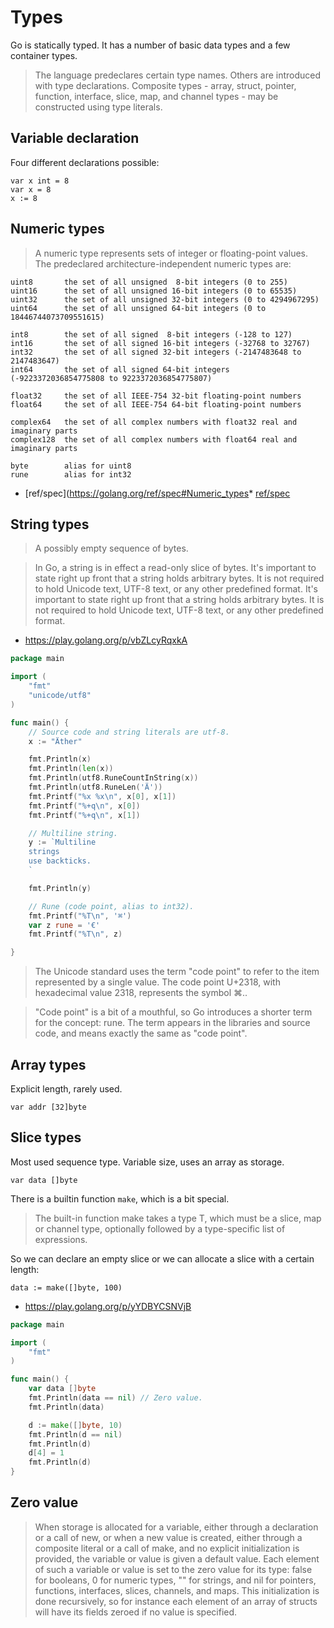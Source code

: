 # Types

Go is statically typed. It has a number of basic data types and a few container
types.

> The language predeclares certain type names. Others are introduced with type
> declarations. Composite types - array, struct, pointer, function, interface,
> slice, map, and channel types - may be constructed using type literals.


## Variable declaration

Four different declarations possible:

```
var x int = 8
var x = 8
x := 8

```

## Numeric types

> A numeric type represents sets of integer or floating-point values. The
> predeclared architecture-independent numeric types are:

```
uint8       the set of all unsigned  8-bit integers (0 to 255)
uint16      the set of all unsigned 16-bit integers (0 to 65535)
uint32      the set of all unsigned 32-bit integers (0 to 4294967295)
uint64      the set of all unsigned 64-bit integers (0 to 18446744073709551615)

int8        the set of all signed  8-bit integers (-128 to 127)
int16       the set of all signed 16-bit integers (-32768 to 32767)
int32       the set of all signed 32-bit integers (-2147483648 to 2147483647)
int64       the set of all signed 64-bit integers (-9223372036854775808 to 9223372036854775807)

float32     the set of all IEEE-754 32-bit floating-point numbers
float64     the set of all IEEE-754 64-bit floating-point numbers

complex64   the set of all complex numbers with float32 real and imaginary parts
complex128  the set of all complex numbers with float64 real and imaginary parts

byte        alias for uint8
rune        alias for int32
```

* [ref/spec](https://golang.org/ref/spec#Numeric_types* [ref/spec](https://golang.org/ref/spec#Numeric_types)

## String types

> A possibly empty sequence of bytes.

> In Go, a string is in effect a read-only slice of bytes. It's important to
> state right up front that a string holds arbitrary bytes. It is not required
> to hold Unicode text, UTF-8 text, or any other predefined format. It's
> important to state right up front that a string holds arbitrary bytes. It is
> not required to hold Unicode text, UTF-8 text, or any other predefined
> format.

* https://play.golang.org/p/vbZLcyRqxkA

```go
package main

import (
    "fmt"
    "unicode/utf8"
)

func main() {
    // Source code and string literals are utf-8.
    x := "Äther"

    fmt.Println(x)
    fmt.Println(len(x))
    fmt.Println(utf8.RuneCountInString(x))
    fmt.Println(utf8.RuneLen('Ä'))
    fmt.Printf("%x %x\n", x[0], x[1])
    fmt.Printf("%+q\n", x[0])
    fmt.Printf("%+q\n", x[1])

    // Multiline string.
    y := `Multiline
    strings
    use backticks.
    `

    fmt.Println(y)

    // Rune (code point, alias to int32).
    fmt.Printf("%T\n", '⌘')
    var z rune = '€'
    fmt.Printf("%T\n", z)

}
```

> The Unicode standard uses the term "code point" to refer to the item
> represented by a single value. The code point U+2318, with hexadecimal value
> 2318, represents the symbol ⌘..

> "Code point" is a bit of a mouthful, so Go introduces a shorter term for the
> concept: rune. The term appears in the libraries and source code, and means
> exactly the same as "code point".

## Array types

Explicit length, rarely used.

```
var addr [32]byte
```

## Slice types

Most used sequence type. Variable size, uses an array as storage.

```
var data []byte
```

There is a builtin function `make`, which is a bit special.

> The built-in function make takes a type T, which must be a slice, map or
> channel type, optionally followed by a type-specific list of expressions.

So we can declare an empty slice or we can allocate a slice with a certain length:

```
data := make([]byte, 100)
```

* https://play.golang.org/p/yYDBYCSNVjB

```go
package main

import (
    "fmt"
)

func main() {
    var data []byte
    fmt.Println(data == nil) // Zero value.
    fmt.Println(data)

    d := make([]byte, 10)
    fmt.Println(d == nil)
    fmt.Println(d)
    d[4] = 1
    fmt.Println(d)
}
```

## Zero value

> When storage is allocated for a variable, either through a declaration or a
> call of new, or when a new value is created, either through a composite
> literal or a call of make, and no explicit initialization is provided, the
> variable or value is given a default value. Each element of such a variable
> or value is set to the zero value for its type: false for booleans, 0 for
> numeric types, "" for strings, and nil for pointers, functions, interfaces,
> slices, channels, and maps. This initialization is done recursively, so for
> instance each element of an array of structs will have its fields zeroed if
> no value is specified.
